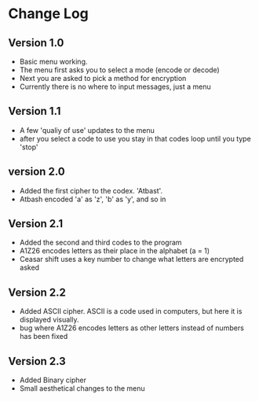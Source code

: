 # Change Log
## Version 1.0
- Basic menu working. 
- The menu first asks you to select a mode (encode or decode)
- Next you are asked to pick a method for encryption
- Currently there is no where to input messages, just a menu
## Version 1.1
- A few 'qualiy of use' updates to the menu
- after you select a code to use you stay in that codes loop until you type 'stop'
## version 2.0
- Added the first cipher to the codex. 'Atbast'.
- Atbash encoded 'a' as 'z', 'b' as 'y', and so in
## Version 2.1
- Added the second and third codes to the program
- A1Z26 encodes letters as their place in the alphabet (a = 1)
- Ceasar shift uses a key number to change what letters are encrypted asked
## Version 2.2
- Added ASCII cipher. ASCII is a code used in computers, but here it is displayed visually. 
- bug where A1Z26 encodes letters as other letters instead of numbers has been fixed
## Version 2.3
- Added Binary cipher
- Small aesthetical changes to the menu